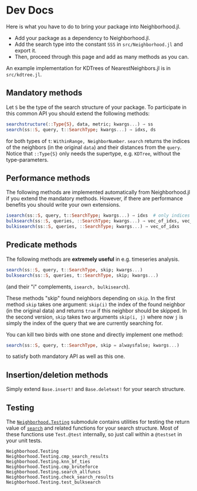 # Dev Docs

Here is what you have to do to bring your package into Neighborhood.jl.

* Add your package as a dependency to Neighborhood.jl.
* Add the search type into the constant `SSS` in `src/Neighborhood.jl` and export it.
* Then, proceed through this page and add as many methods as you can.

An example implementation for KDTrees of NearestNeighbors.jl is in `src/kdtree.jl`.

## Mandatory methods

Let `S` be the type of the search structure of your package.
To participate in this common API you should extend the following methods:

```julia
searchstructure(::Type{S}, data, metric; kwargs...) → ss
search(ss::S, query, t::SearchType; kwargs...) → idxs, ds
```
for both types of `t`: `WithinRange, NeighborNumber`.
`search` returns the indices of the neighbors (in the original `data`) and their
distances from the `query`.
Notice that `::Type{S}` only needs the supertype, e.g. `KDTree`, without the type-parameters.

## Performance methods
The following methods are implemented automatically from Neighborhood.jl if you
extend the mandatory methods. However, if there are performance benefits you should
write your own extensions.
```julia
isearch(ss::S, query, t::SearchType; kwargs...) → idxs  # only indices
bulksearch(ss::S, queries, ::SearchType; kwargs...) → vec_of_idxs, vec_of_ds
bulkisearch(ss::S, queries, ::SearchType; kwargs...) → vec_of_idxs
```

## Predicate methods
The following methods are **extremely useful** in e.g. timeseries analysis.
```julia
search(ss::S, query, t::SearchType, skip; kwargs...)
bulksearch(ss::S, queries, t::SearchType, skip; kwargs...)
```
(and their "i" complements, `isearch, bulkisearch`).

These methods "skip" found neighbors depending on `skip`. In the first method
`skip` takes one argument: `skip(i)` the index of the found neighbor (in the original data)
and returns `true` if this neighbor should be skipped.
In the second version, `skip` takes two arguments `skip(i, j)` where now `j` is simply
the index of the query that we are currently searching for.

You can kill two birds with one stone and directly implement one method:
```julia
search(ss::S, query, t::SearchType, skip = alwaysfalse; kwargs...)
```
to satisfy both mandatory API as well as this one.

## Insertion/deletion methods
Simply extend `Base.insert!` and `Base.deleteat!` for your search structure.


## Testing

The [`Neighborhood.Testing`](@ref) submodule contains utilities for testing the
return value of [`search`](@ref) and related functions for your search structure.
Most of these functions use `Test.@test` internally, so just call within a `@testset`
in your unit tests.

```@docs
Neighborhood.Testing
Neighborhood.Testing.cmp_search_results
Neighborhood.Testing.knn_bf_ties
Neighborhood.Testing.cmp_bruteforce
Neighborhood.Testing.search_allfuncs
Neighborhood.Testing.check_search_results
Neighborhood.Testing.test_bulksearch
```
